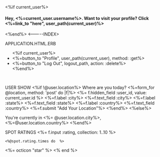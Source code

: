 <%if current_user%>
  <h4>Hey, <%=current_user.username%>. Want to visit your profile? Click <%=link_to "here", user_path(current_user)%></h4>
<%end%> <-----INDEX>

APPLICATION.HTML.ERB
<ul class="nav-bar">
    <%if current_user%>
      <li><%=button_to "Profile", user_path(current_user), method: :get%></li>
      <li><%=button_to "Log Out", logout_path, action: :delete%></li>
    <%end%></ul><br>

USER SHOW
<%if !@user.location%>
    Where are you today?
    <%=form_for @location, method: 'post' do |f|%>
      <%= f.hidden_field :user_id, value: current_user.id %>
      <%=f.label :city%>
      <%=f.text_field :city%>
      <%=f.label :state%>
      <%=f.text_field :state%>
      <%=f.label :country%>
      <%=f.text_field :country%>
      <%=f.submit "Add Your Location"%>
    <%end%>
  <%else%>
    <p>You're  currently in <%= @user.location.city%>, <%=@user.location.country%>
  <%end%>

  SPOT RATINGS
    <%= f.input :rating, collection: 1..10 %>

    <%@spot.rating.times do  %>
 <%= octicon "star" %>
<% end %>
